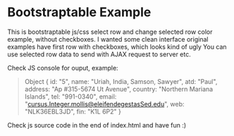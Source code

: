 # Bootstraptable Example
This is bootstraptable js/css select row and change selected row color example, without checkboxes. I wanted some clean interface original examples have first row with checkboxes, which looks kind of ugly You can use selected row data to send with AJAX request to server etc.

Check JS console for ouput, example:
> Object { id: "5", name: "Uriah, India, Samson, Sawyer", atd: "Paul", address: "Ap #315-5674 Ut Avenue", country: "Northern Mariana Islands", tel: "991-0340", email: "cursus.Integer.mollis@eleifendegestasSed.edu", web: "NLK36EBL3JD", fin: "K1L 6P2" }

Check js source code in the end of index.html and have fun :)
